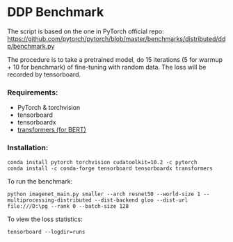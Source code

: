 DDP Benchmark
=============

The script is based on the one in PyTorch official repo: https://github.com/pytorch/pytorch/blob/master/benchmarks/distributed/ddp/benchmark.py

The procedure is to take a pretrained model, do 15 iterations (5 for warmup + 10 for benchmark) of fine-tuning with random data. The loss will be recorded by tensorboard.

### Requirements:

* PyTorch & torchvision
* tensorboard
* tensorboardx
* [transformers (for BERT)](https://github.com/huggingface/transformers)

### Installation:

```plaintext
conda install pytorch torchvision cudatoolkit=10.2 -c pytorch
conda install -c conda-forge tensorboard tensorboardx transformers
```


To run the benchmark:

```plaintext
python imagenet_main.py smaller --arch resnet50 --world-size 1 --multiprocessing-distributed --dist-backend gloo --dist-url file:///D:\pg --rank 0 --batch-size 128
```

To view the loss statistics:

```plaintext
tensorboard --logdir=runs
```
